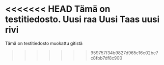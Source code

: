 <<<<<<< HEAD
Tämä on testitiedosto.
Uusi raa
Uusi
Taas uusi rivi
=======
Tämä on testitiedosto muokattu gitistä
>>>>>>> 959757f34b9827d965c16c02be7c8fbb7df8c900
